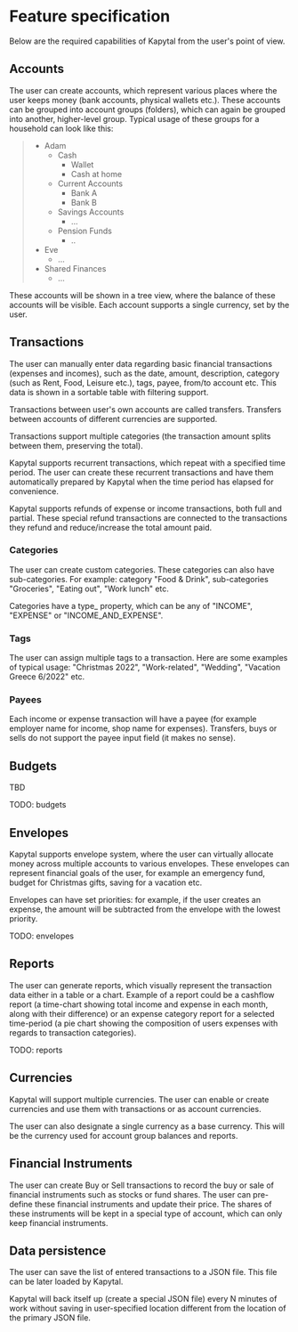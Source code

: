 # Feature specification

Below are the required capabilities of Kapytal from the user's point of view.

## Accounts

The user can create accounts, which represent various places where the user keeps money (bank accounts, physical wallets etc.). These accounts can be grouped into account groups (folders), which can again be grouped into another, higher-level group. Typical usage of these groups for a household can look like this:

> - Adam
>   - Cash
>     - Wallet
>     - Cash at home
>   - Current Accounts
>     - Bank A
>     - Bank B
>   - Savings Accounts
>     - ...
>   - Pension Funds
>     - ..
> - Eve
>   - ...
> - Shared Finances
>   - ...

These accounts will be shown in a tree view, where the balance of these accounts will be visible. Each account supports a single currency, set by the user.

## Transactions

The user can manually enter data regarding basic financial transactions (expenses and incomes), such as the date, amount, description, category (such as Rent, Food, Leisure etc.), tags, payee, from/to account etc. This data is shown in a sortable table with filtering support.

Transactions between user's own accounts are called transfers. Transfers between accounts of different currencies are supported.

Transactions support multiple categories (the transaction amount splits between them, preserving the total).

Kapytal supports recurrent transactions, which repeat with a specified time period. The user can create these recurrent transactions and have them automatically prepared by Kapytal when the time period has elapsed for convenience.

Kapytal supports refunds of expense or income transactions, both full and partial. These special refund transactions are connected to the transactions they refund and reduce/increase the total amount paid.

### Categories

The user can create custom categories. These categories can also have sub-categories. For example: category "Food & Drink", sub-categories "Groceries", "Eating out", "Work lunch" etc.

Categories have a type_ property, which can be any of "INCOME", "EXPENSE" or "INCOME_AND_EXPENSE".

### Tags

The user can assign multiple tags to a transaction. Here are some examples of typical usage: "Christmas 2022", "Work-related", "Wedding", "Vacation Greece 6/2022" etc.

### Payees

Each income or expense transaction will have a payee (for example employer name for income, shop name for expenses). Transfers, buys or sells do not support the payee input field (it makes no sense).

## Budgets

TBD

TODO: budgets

## Envelopes

Kapytal supports envelope system, where the user can virtually allocate money across multiple accounts to various envelopes. These envelopes can represent financial goals of the user, for example an emergency fund, budget for Christmas gifts, saving for a vacation etc.

Envelopes can have set priorities: for example, if the user creates an expense, the amount will be subtracted from the envelope with the lowest priority.

TODO: envelopes

## Reports

The user can generate reports, which visually represent the transaction data either in a table or a chart. Example of a report could be a cashflow report (a time-chart showing total income and expense in each month, along with their difference) or an expense category report for a selected time-period (a pie chart showing the composition of users expenses with regards to transaction categories).

TODO: reports

## Currencies

Kapytal will support multiple currencies. The user can enable or create currencies and use them with transactions or as account currencies.

The user can also designate a single currency as a base currency. This will be the currency used for account group balances and reports.

## Financial Instruments

The user can create Buy or Sell transactions to record the buy or sale of financial instruments such as stocks or fund shares. The user can pre-define these financial instruments and update their price. The shares of these instruments will be kept in a special type of account, which can only keep financial instruments.

## Data persistence

The user can save the list of entered transactions to a JSON file. This file can be later loaded by Kapytal.

Kapytal will back itself up (create a special JSON file) every N minutes of work without saving in user-specified location different from the location of the primary JSON file.
